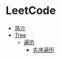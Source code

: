 # LeetCode

* [简介](README.md)
* [Tree](./Tree/README.md)
    - [遍历](./Tree/Traversal/README.md)    
        - [先序遍历](./Tree/Traversal/preorderTraversal.md)


